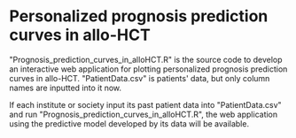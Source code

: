 # Personalized prognosis prediction curves in allo-HCT

"Prognosis_prediction_curves_in_alloHCT.R" is the source code to develop an interactive web application for plotting personalized prognosis prediction curves in allo-HCT.
"PatientData.csv" is patients' data, but only column names are inputted into it now.

If each institute or society input its past patient data into "PatientData.csv" and run "Prognosis_prediction_curves_in_alloHCT.R", the web application using the predictive model developed by its data will be available.



